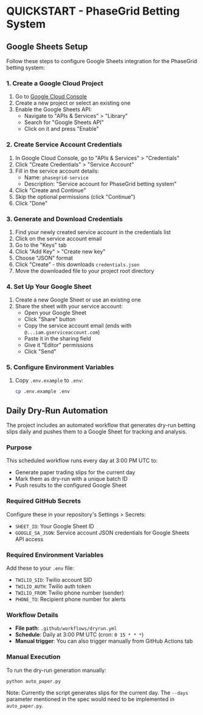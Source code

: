 # QUICKSTART - PhaseGrid Betting System

## Google Sheets Setup

Follow these steps to configure Google Sheets integration for the PhaseGrid betting system:

### 1. Create a Google Cloud Project

1. Go to [Google Cloud Console](https://console.cloud.google.com/)
2. Create a new project or select an existing one
3. Enable the Google Sheets API:
   - Navigate to "APIs & Services" > "Library"
   - Search for "Google Sheets API"
   - Click on it and press "Enable"

### 2. Create Service Account Credentials

1. In Google Cloud Console, go to "APIs & Services" > "Credentials"
2. Click "Create Credentials" > "Service Account"
3. Fill in the service account details:
   - Name: `phasegrid-service`
   - Description: "Service account for PhaseGrid betting system"
4. Click "Create and Continue"
5. Skip the optional permissions (click "Continue")
6. Click "Done"

### 3. Generate and Download Credentials

1. Find your newly created service account in the credentials list
2. Click on the service account email
3. Go to the "Keys" tab
4. Click "Add Key" > "Create new key"
5. Choose "JSON" format
6. Click "Create" - this downloads `credentials.json`
7. Move the downloaded file to your project root directory

### 4. Set Up Your Google Sheet

1. Create a new Google Sheet or use an existing one
2. Share the sheet with your service account:
   - Open your Google Sheet
   - Click "Share" button
   - Copy the service account email (ends with `@...iam.gserviceaccount.com`)
   - Paste it in the sharing field
   - Give it "Editor" permissions
   - Click "Send"

### 5. Configure Environment Variables

1. Copy `.env.example` to `.env`:
   ```bash
   cp .env.example .env
## Daily Dry-Run Automation

The project includes an automated workflow that generates dry-run betting slips daily and pushes them to a Google Sheet for tracking and analysis.

### Purpose
This scheduled workflow runs every day at 3:00 PM UTC to:
- Generate paper trading slips for the current day
- Mark them as dry-run with a unique batch ID
- Push results to the configured Google Sheet

### Required GitHub Secrets
Configure these in your repository's Settings > Secrets:
- `SHEET_ID`: Your Google Sheet ID
- `GOOGLE_SA_JSON`: Service account JSON credentials for Google Sheets API access

### Required Environment Variables
Add these to your `.env` file:
- `TWILIO_SID`: Twilio account SID
- `TWILIO_AUTH`: Twilio auth token
- `TWILIO_FROM`: Twilio phone number (sender)
- `PHONE_TO`: Recipient phone number for alerts

### Workflow Details
- **File path**: `.github/workflows/dryrun.yml`
- **Schedule**: Daily at 3:00 PM UTC (cron: `0 15 * * *`)
- **Manual trigger**: You can also trigger manually from GitHub Actions tab

### Manual Execution
To run the dry-run generation manually:

    python auto_paper.py

Note: Currently the script generates slips for the current day. The `--days` parameter mentioned in the spec would need to be implemented in `auto_paper.py`.
